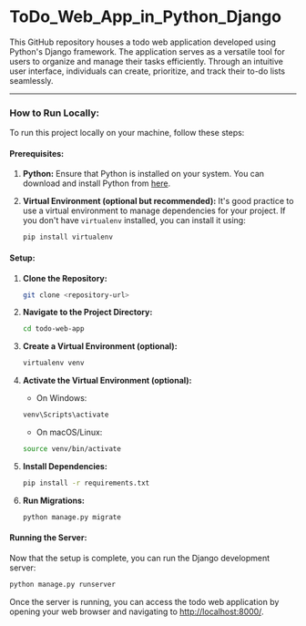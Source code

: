 # ToDo_Web_App_in_Python_Django
This GitHub repository houses a todo web application developed using Python's Django framework. The application serves as a versatile tool for users to organize and manage their tasks efficiently. Through an intuitive user interface, individuals can create, prioritize, and track their to-do lists seamlessly.

---------------------------------
### How to Run Locally:

To run this project locally on your machine, follow these steps:

#### Prerequisites:

1. **Python:** Ensure that Python is installed on your system. You can download and install Python from [here](https://www.python.org/downloads/).

2. **Virtual Environment (optional but recommended):** It's good practice to use a virtual environment to manage dependencies for your project. If you don't have `virtualenv` installed, you can install it using:

    ```bash
    pip install virtualenv
    ```

#### Setup:

1. **Clone the Repository:** 

    ```bash
    git clone <repository-url>
    ```

2. **Navigate to the Project Directory:**

    ```bash
    cd todo-web-app
    ```

3. **Create a Virtual Environment (optional):**

    ```bash
    virtualenv venv
    ```

4. **Activate the Virtual Environment (optional):**

    - On Windows:

    ```bash
    venv\Scripts\activate
    ```

    - On macOS/Linux:

    ```bash
    source venv/bin/activate
    ```

5. **Install Dependencies:**

    ```bash
    pip install -r requirements.txt
    ```

6. **Run Migrations:**

    ```bash
    python manage.py migrate
    ```

#### Running the Server:

Now that the setup is complete, you can run the Django development server:

```bash
python manage.py runserver
```

Once the server is running, you can access the todo web application by opening your web browser and navigating to [http://localhost:8000/](http://localhost:8000/).
